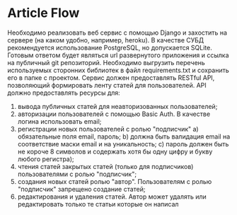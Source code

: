 Article Flow
============

Необходимо реализовать веб сервис с помощью Django и захостить на сервере (на каком удобно, например, heroku). В
качестве СУБД рекомендуется использование PostgreSQL, но допускается SQLite. Готовым ответом будет являться url
развернутого приложения и ссылка на публичный git репозиторий. Необходимо выгрузить перечень используемых сторонних
библиотек в файл requirements.txt и сохранить его в папке с проектом. Сервис должен предоставлять RESTful API,
позволяющий формировать ленту статей для пользователей. API должно предоставлять ресурсы для:

1. вывода публичных статей для неавторизованных пользователей;
2. авторизации пользователей с помощью Basic Auth. В качестве логина использовать email;
3. регистрации новых пользователей с ролью "подписчик"
   a) обязательные поля email, пароль;
   b) должна быть валидация email на соответствие маски email и на уникальность;
   c) пароль должен быть не короче 8 символов и содержать хотя бы одну цифру и букву любого регистра);
4. чтения статей закрытых статей (только для подписчиков) пользователями с ролью "подписчик";
5. создания новых статей ролью "автор". Пользователям с ролью "подписчик" запрещено создание статей;
6. редактирования и удаления статей. Автор может удалять или редактировать только те статьи которые он написал